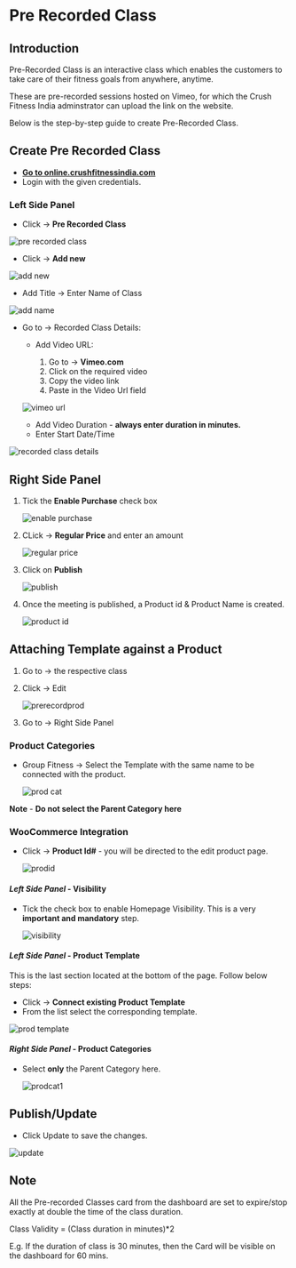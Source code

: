 # **Pre Recorded Class**

## **Introduction**

Pre-Recorded Class is an interactive class which enables the customers to take care of their fitness goals from anywhere, anytime.

These are pre-recorded sessions hosted on Vimeo, for which the Crush Fitness India adminstrator can upload the link on the website.

Below is the step-by-step guide to create Pre-Recorded Class.

## **Create Pre Recorded Class**

*   <a href="https://online.crushfitnessindia.com/wp-admin" target="_blank">**Go to online.crushfitnessindia.com**</a>
*   Login with the given credentials.

### **Left Side Panel**

*   Click -> **Pre Recorded Class** 

![pre recorded class](images/Pre-Recorded-Class/prerecordedclass.jpg)

*   Click -> **Add new**

![add new](images/Pre-Recorded-Class/addnew.jpg)

*   Add Title -> Enter Name of Class

![add name](images/Pre-Recorded-Class/addname.jpg)

*   Go to -> Recorded Class Details:

    *   Add Video URL:

        1.  Go to -> **Vimeo.com**
        2.  Click on the required video
        3.  Copy the video link
        4.  Paste in the Video Url field

    ![vimeo url](images/Pre-Recorded-Class/vimeourl.jpg)
    
    *   Add Video Duration - **always enter duration in minutes.**
    *   Enter Start Date/Time

![recorded class details](images/Pre-Recorded-Class/recordedclassdetails.jpg)  


## **Right Side Panel**

1.  Tick the **Enable Purchase** check box

    ![enable purchase](images/Pre-Recorded-Class/enablepurchase.jpg)

2.  CLick -> **Regular Price** and enter an amount

    ![regular price](images/Pre-Recorded-Class/regularprice.jpg)

3.  Click on **Publish**

    ![publish](images/Pre-Recorded-Class/publish.jpg)

4.  Once the meeting is published, a Product id & Product Name is created.

    ![product id](images/Pre-Recorded-Class/productid.jpg)


##  **Attaching Template against a Product**

1.  Go to -> the respective class
2.  Click -> Edit

    ![prerecordprod](images\Pre-Recorded-Class\prerecordprod.jpg)

3.  Go to -> Right Side Panel 

### **Product Categories** 

-   Group Fitness -> Select the Template with the same name to be connected with the product.

    ![prod cat](images\Zoom\prodcat.jpg)

**Note** - **Do not select the Parent Category here**

### **WooCommerce Integration** 

-   Click -> **Product Id#** - you will be directed to the edit product page.

    ![prodid](images\Zoom\prodid.jpg)

####    **_Left Side Panel_ - Visibility** 

- Tick the check box to enable Homepage Visibility. This is a very **important and mandatory** step.

    ![visibility](images\Zoom\visibility.jpg)

####    **_Left Side Panel_ - Product Template**

This is the last section located at the bottom of the page. Follow below steps:

-   Click -> **Connect existing Product Template**
-   From the list select the corresponding template.

![prod template](images\Zoom\prodtemplate.jpg)

####    **_Right Side Panel_ - Product Categories**

-   Select **only** the Parent Category here.

    ![prodcat1](images\Zoom\prodcat1.jpg)

## **Publish/Update**

*   Click Update to save the changes.

![update](images\Zoom\update.jpg)



## **Note**

All the Pre-recorded Classes card from the dashboard are set to expire/stop exactly at double the time of the class duration.

Class Validity = (Class duration in minutes)*2

E.g. If the duration of class is 30 minutes, then the Card will be visible on the dashboard for 60 mins.


